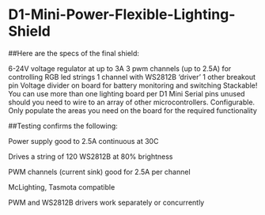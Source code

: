 # D1-Mini-Power-Flexible-Lighting-Shield

##Here are the specs of the final shield:

6-24V voltage regulator at up to 3A
3 pwm channels (up to 2.5A) for controlling RGB led strings
1 channel with WS2812B ‘driver’
1 other breakout pin
Voltage divider on board for battery monitoring and switching
Stackable! You can use more than one lighting board per D1 Mini
Serial pins unused should you need to wire to an array of other microcontrollers.
Configurable.  Only populate the areas you need on the board for the required functionality

##Testing confirms the following:

  Power supply good to 2.5A continuous at 30C

  Drives a string of 120 WS2812B at 80% brightness

  PWM channels (current sink) good for 2.5A per channel

  McLighting, Tasmota compatible

  PWM and WS2812B drivers work separately or concurrently

